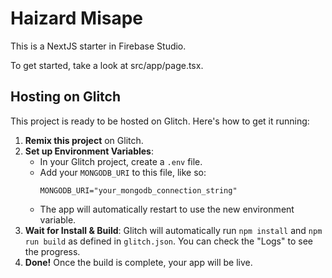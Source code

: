 # Haizard Misape

This is a NextJS starter in Firebase Studio.

To get started, take a look at src/app/page.tsx.

## Hosting on Glitch

This project is ready to be hosted on Glitch. Here's how to get it running:

1.  **Remix this project** on Glitch.
2.  **Set up Environment Variables**:
    *   In your Glitch project, create a `.env` file.
    *   Add your `MONGODB_URI` to this file, like so:
        ```
        MONGODB_URI="your_mongodb_connection_string"
        ```
    *   The app will automatically restart to use the new environment variable.
3.  **Wait for Install & Build**: Glitch will automatically run `npm install` and `npm run build` as defined in `glitch.json`. You can check the "Logs" to see the progress.
4.  **Done!** Once the build is complete, your app will be live.
